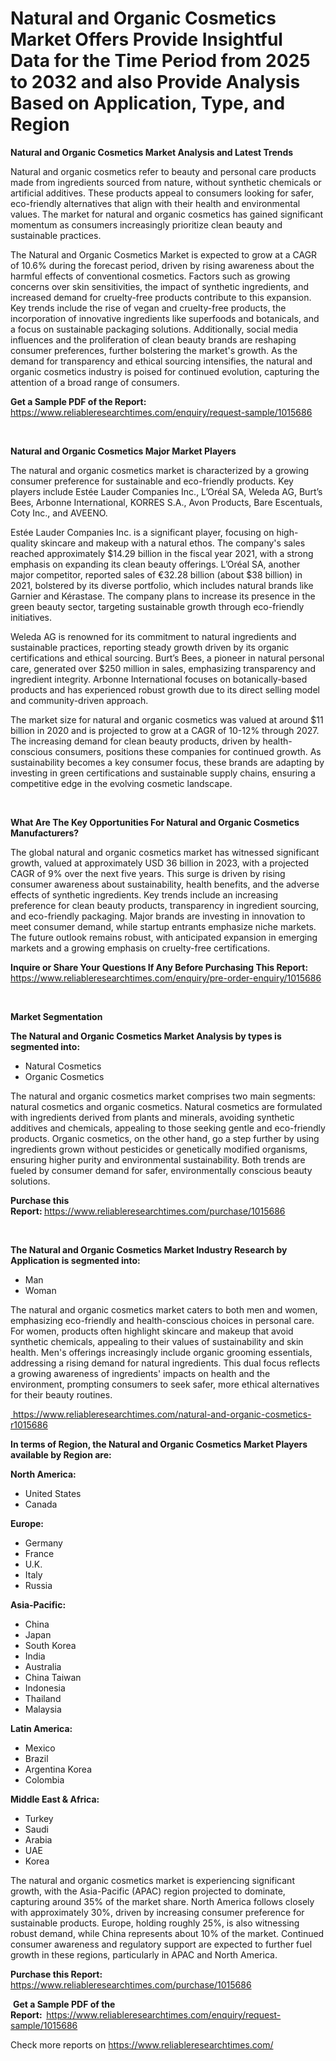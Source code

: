 <p><h1>Natural and Organic Cosmetics Market Offers Provide Insightful Data for the Time Period from 2025 to 2032 and also Provide Analysis Based on Application, Type, and Region</h1></p><p><strong>Natural and Organic Cosmetics Market Analysis and Latest Trends</strong></p>
<p><p>Natural and organic cosmetics refer to beauty and personal care products made from ingredients sourced from nature, without synthetic chemicals or artificial additives. These products appeal to consumers looking for safer, eco-friendly alternatives that align with their health and environmental values. The market for natural and organic cosmetics has gained significant momentum as consumers increasingly prioritize clean beauty and sustainable practices.</p><p>The Natural and Organic Cosmetics Market is expected to grow at a CAGR of 10.6% during the forecast period, driven by rising awareness about the harmful effects of conventional cosmetics. Factors such as growing concerns over skin sensitivities, the impact of synthetic ingredients, and increased demand for cruelty-free products contribute to this expansion. Key trends include the rise of vegan and cruelty-free products, the incorporation of innovative ingredients like superfoods and botanicals, and a focus on sustainable packaging solutions. Additionally, social media influences and the proliferation of clean beauty brands are reshaping consumer preferences, further bolstering the market's growth. As the demand for transparency and ethical sourcing intensifies, the natural and organic cosmetics industry is poised for continued evolution, capturing the attention of a broad range of consumers.</p></p>
<p><strong>Get a Sample PDF of the Report:&nbsp;</strong> <a href="https://www.reliableresearchtimes.com/enquiry/request-sample/1015686?utm_campaign=2204&utm_medium=2&utm_source=Github&utm_content=ia&utm_term=04042025&utm_id=natural-and-organic-cosmetics">https://www.reliableresearchtimes.com/enquiry/request-sample/1015686</a></p>
<p>&nbsp;</p>
<p><strong>Natural and Organic Cosmetics Major Market Players</strong></p>
<p><p>The natural and organic cosmetics market is characterized by a growing consumer preference for sustainable and eco-friendly products. Key players include Estée Lauder Companies Inc., L’Oréal SA, Weleda AG, Burt’s Bees, Arbonne International, KORRES S.A., Avon Products, Bare Escentuals, Coty Inc., and AVEENO.</p><p>Estée Lauder Companies Inc. is a significant player, focusing on high-quality skincare and makeup with a natural ethos. The company's sales reached approximately $14.29 billion in the fiscal year 2021, with a strong emphasis on expanding its clean beauty offerings. L’Oréal SA, another major competitor, reported sales of €32.28 billion (about $38 billion) in 2021, bolstered by its diverse portfolio, which includes natural brands like Garnier and Kérastase. The company plans to increase its presence in the green beauty sector, targeting sustainable growth through eco-friendly initiatives.</p><p>Weleda AG is renowned for its commitment to natural ingredients and sustainable practices, reporting steady growth driven by its organic certifications and ethical sourcing. Burt’s Bees, a pioneer in natural personal care, generated over $250 million in sales, emphasizing transparency and ingredient integrity. Arbonne International focuses on botanically-based products and has experienced robust growth due to its direct selling model and community-driven approach.</p><p>The market size for natural and organic cosmetics was valued at around $11 billion in 2020 and is projected to grow at a CAGR of 10-12% through 2027. The increasing demand for clean beauty products, driven by health-conscious consumers, positions these companies for continued growth. As sustainability becomes a key consumer focus, these brands are adapting by investing in green certifications and sustainable supply chains, ensuring a competitive edge in the evolving cosmetic landscape.</p></p>
<p>&nbsp;</p>
<p><strong>What Are The Key Opportunities For Natural and Organic Cosmetics Manufacturers?</strong></p>
<p><p>The global natural and organic cosmetics market has witnessed significant growth, valued at approximately USD 36 billion in 2023, with a projected CAGR of 9% over the next five years. This surge is driven by rising consumer awareness about sustainability, health benefits, and the adverse effects of synthetic ingredients. Key trends include an increasing preference for clean beauty products, transparency in ingredient sourcing, and eco-friendly packaging. Major brands are investing in innovation to meet consumer demand, while startup entrants emphasize niche markets. The future outlook remains robust, with anticipated expansion in emerging markets and a growing emphasis on cruelty-free certifications.</p></p>
<p><strong>Inquire or Share Your Questions If Any Before Purchasing This Report:</strong> <a href="https://www.reliableresearchtimes.com/enquiry/pre-order-enquiry/1015686?utm_campaign=2204&utm_medium=2&utm_source=Github&utm_content=ia&utm_term=04042025&utm_id=natural-and-organic-cosmetics">https://www.reliableresearchtimes.com/enquiry/pre-order-enquiry/1015686</a></p>
<p>&nbsp;</p>
<p><strong>Market Segmentation</strong></p>
<p><strong>The Natural and Organic Cosmetics Market Analysis by types is segmented into:</strong></p>
<p><ul><li>Natural Cosmetics</li><li>Organic Cosmetics</li></ul></p>
<p><p>The natural and organic cosmetics market comprises two main segments: natural cosmetics and organic cosmetics. Natural cosmetics are formulated with ingredients derived from plants and minerals, avoiding synthetic additives and chemicals, appealing to those seeking gentle and eco-friendly products. Organic cosmetics, on the other hand, go a step further by using ingredients grown without pesticides or genetically modified organisms, ensuring higher purity and environmental sustainability. Both trends are fueled by consumer demand for safer, environmentally conscious beauty solutions.</p></p>
<p><strong>Purchase this Report:&nbsp;</strong><a href="https://www.reliableresearchtimes.com/purchase/1015686?utm_campaign=2204&utm_medium=2&utm_source=Github&utm_content=ia&utm_term=04042025&utm_id=natural-and-organic-cosmetics">https://www.reliableresearchtimes.com/purchase/1015686</a></p>
<p>&nbsp;</p>
<p><strong>The Natural and Organic Cosmetics Market Industry Research by Application is segmented into:</strong></p>
<p><ul><li>Man</li><li>Woman</li></ul></p>
<p><p>The natural and organic cosmetics market caters to both men and women, emphasizing eco-friendly and health-conscious choices in personal care. For women, products often highlight skincare and makeup that avoid synthetic chemicals, appealing to their values of sustainability and skin health. Men's offerings increasingly include organic grooming essentials, addressing a rising demand for natural ingredients. This dual focus reflects a growing awareness of ingredients' impacts on health and the environment, prompting consumers to seek safer, more ethical alternatives for their beauty routines.</p></p>
<p><a href="https://www.reliableresearchtimes.com/natural-and-organic-cosmetics-r1015686?utm_campaign=2204&utm_medium=2&utm_source=Github&utm_content=ia&utm_term=04042025&utm_id=natural-and-organic-cosmetics">&nbsp;https://www.reliableresearchtimes.com/natural-and-organic-cosmetics-r1015686</a></p>
<p><strong>In terms of Region, the Natural and Organic Cosmetics Market Players available by Region are:</strong></p>
<p>
    <p> <strong> North America: </strong>
        <ul>
            <li>United States</li>
            <li>Canada</li>
        </ul>
        </p> 
    <p> <strong> Europe: </strong>
        <ul>
            <li>Germany</li>
            <li>France</li>
            <li>U.K.</li>
            <li>Italy</li>
            <li>Russia</li>
        </ul>
        </p> 
    <p> <strong> Asia-Pacific: </strong>
        <ul>
            <li>China</li>
            <li>Japan</li>
            <li>South Korea</li>
            <li>India</li>
            <li>Australia</li>
            <li>China Taiwan</li>
            <li>Indonesia</li>
            <li>Thailand</li>
            <li>Malaysia</li>
        </ul>
        </p> 
    <p> <strong> Latin America: </strong>
        <ul>
            <li>Mexico</li>
            <li>Brazil</li>
            <li>Argentina Korea</li>
            <li>Colombia</li>
        </ul>
        </p> 
    <p> <strong> Middle East & Africa: </strong>
        <ul>
            <li>Turkey</li>
            <li>Saudi</li>
            <li>Arabia</li>
            <li>UAE</li>
            <li>Korea</li>
        </ul>
    </p>
    </p>
<p><p>The natural and organic cosmetics market is experiencing significant growth, with the Asia-Pacific (APAC) region projected to dominate, capturing around 35% of the market share. North America follows closely with approximately 30%, driven by increasing consumer preference for sustainable products. Europe, holding roughly 25%, is also witnessing robust demand, while China represents about 10% of the market. Continued consumer awareness and regulatory support are expected to further fuel growth in these regions, particularly in APAC and North America.</p></p>
<p><strong>Purchase this Report: </strong><a href="https://www.reliableresearchtimes.com/purchase/1015686?utm_campaign=2204&utm_medium=2&utm_source=Github&utm_content=ia&utm_term=04042025&utm_id=natural-and-organic-cosmetics">https://www.reliableresearchtimes.com/purchase/1015686</a></p>
<p>&nbsp;<strong>Get a Sample PDF of the Report:&nbsp;&nbsp;</strong><a href="https://www.reliableresearchtimes.com/enquiry/request-sample/1015686?utm_campaign=2204&utm_medium=2&utm_source=Github&utm_content=ia&utm_term=04042025&utm_id=natural-and-organic-cosmetics">https://www.reliableresearchtimes.com/enquiry/request-sample/1015686</a></p>
<p><strong></strong></p>
<p>Check more reports on <a href="https://www.reliableresearchtimes.com/?utm_campaign=2204&utm_medium=2&utm_source=Github&utm_content=ia&utm_term=04042025&utm_id=natural-and-organic-cosmetics">https://www.reliableresearchtimes.com/</a></p>